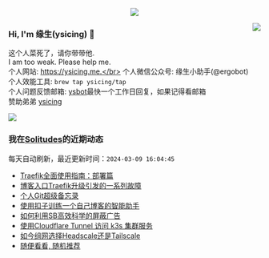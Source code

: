 <p align="center">
    <img align="center" src="https://github-profile-trophy.vercel.app/?username=ysicing&title=Star,Follower,Commit,Issue" style="max-width:100%;">
</p>

<img align="right" src="https://github-readme-stats.vercel.app/api?username=ysicing&show_icons=true&icon_color=805AD5&text_color=718096&bg_color=ffffff&hide_title=true" />


### Hi, I'm 缘生(ysicing) 👋

<!--
**ysicing/ysicing** is a ✨ _special_ ✨ repository because its `README.md` (this file) appears on your GitHub profile.

Here are some ideas to get you started:

- 🔭 I’m currently working on ...
- 🌱 I’m currently learning ...
- 👯 I’m looking to collaborate on ...
- 🤔 I’m looking for help with ...
- 💬 Ask me about ...
- 📫 How to reach me: ...
- 😄 Pronouns: ...
- ⚡ Fun fact: ...
- 🌈 I'm currently working on ... 😎
- 🐳 I’m currently learning go\k8s source code. 😅
- 🤔 I'm thinking about how to make more more money 😁.
- 💬 Ask me about `lao biao`
- 📫 How to reach me: mail [i@ysicing.me](mailto:i@ysicing.me) or blog [ysicing.me](https://ysicing.me) 
- sponsor: [ysicing](https://afdian.net/@ysicing)

-->

这个人菜死了，请你带带他.</br>
I am too weak. Please help me.</br>
个人网站: https://ysicing.me.</br>
个人微信公众号: 缘生小助手(@ergobot)</br>
个人效能工具: `brew tap ysicing/tap`</br>
个人问题反馈邮箱:  [ysbot](mailto:ysbot@12306.work)最快一个工作日回复，如果记得看邮箱</br>
赞助弟弟 [ysicing](https://sponsor.ysicing.net/)

![](https://komarev.com/ghpvc/?username=ysicing&color=green)

<!--events start -->

### 我在[Solitudes](https://ysicing.me)的近期动态

每天自动刷新，最近更新时间：`2024-03-09 16:04:45`

*  [Traefik全面使用指南：部署篇](https://ysicing.me/traefik/helm-deploy/v1)
*  [博客入口Traefik升级引发的一系列故障](https://ysicing.me/blog-k3s-traefik-breakdown/v1)
*  [个人Git超级备忘录](https://ysicing.me/git-cheatsheet/v1)
*  [使用扣子训练一个自己博客的智能助手](https://ysicing.me/coze-ysbot/v1)
*  [如何利用SB高效科学的屏蔽广告](https://ysicing.me/451/sb-tutorial/v1)
*  [使用Cloudflare Tunnel 访问 k3s 集群服务](https://ysicing.me/cloudflare-tunnel-k3s/v1)
*  [如今组网选择Headscale还是Tailscale](https://ysicing.me/tailscale_vs_headscale/v1)
*  [随便看看, 随机推荐](https://ysicing.me/random/)


<!--events end -->

